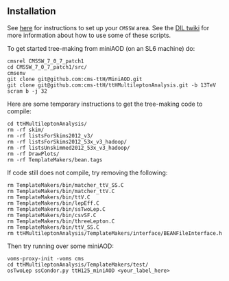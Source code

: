 ## Installation

See [here](https://github.com/cms-ttH/BEAN#boson-exploration-analysis-ntuple) for instructions to set up your `CMSSW` area.
See the [DIL twiki](https://twiki.cern.ch/twiki/bin/view/CMSPublic/NovaDilWorkflow) for more information about how to use some of these scripts.

To get started tree-making from miniAOD (on an SL6 machine) do:

	cmsrel CMSSW_7_0_7_patch1
	cd CMSSW_7_0_7_patch1/src/
	cmsenv	
	git clone git@github.com:cms-ttH/MiniAOD.git
	git clone git@github.com:cms-ttH/ttHMultileptonAnalysis.git -b 13TeV
	scram b -j 32

Here are some temporary instructions to get the tree-making code to compile:

	cd ttHMultileptonAnalysis/
	rm -rf skim/
	rm -rf listsForSkims2012_v3/
	rm -rf listsForSkims2012_53x_v3_hadoop/
	rm -rf listsUnskimmed2012_53x_v3_hadoop/
	rm -rf DrawPlots/
	rm -rf TemplateMakers/bean.tags

If code still does not compile, try removing the following:
	
	rm TemplateMakers/bin/matcher_ttV_SS.C
	rm TemplateMakers/bin/matcher_ttV.C
	rm TemplateMakers/bin/ttV.C
	rm TemplateMakers/bin/lepEff.C
	rm TemplateMakers/bin/ssTwoLep.C
	rm TemplateMakers/bin/csvSF.C
	rm TemplateMakers/bin/threeLepton.C
	rm TemplateMakers/bin/ttV_SS.C
	rm ttHMultileptonAnalysis/TemplateMakers/interface/BEANFileInterface.h

Then try running over some miniAOD:

	voms-proxy-init -voms cms
	cd ttHMultileptonAnalysis/TemplateMakers/test/
	osTwoLep ssCondor.py ttH125_miniAOD <your_label_here>

